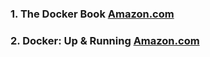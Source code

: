 ### 1. The Docker Book [Amazon.com](https://www.amazon.com/Docker-Book-James-Turnbull/dp/0988820234/ref=sr_1_5?crid=33Q2WX5W98NAF&dib=eyJ2IjoiMSJ9.eChyrxlukKEnTHesCzvU9dWofEB2ZQWgCkqLb5HCxNyPRCAv7aQkO8lLnN89I0e-VLfZZ_wpOIWLZRNqcrd-7_JV-XAMO8ZnQkvFkNmgdRyhlI9hVsgatpu6L53gkuHDDtHGyQQervmRfS_q8bauFfsS87knTrZaclpiEA1Pttftjy-DST6XZFRLLyO-dEgitwNX-quiNxKxHfZ3EqxkBvYBL-3p39CKHrKbADeOxVo.v1_-XmgJ6-mwqo8A0Z4PwkdX7syC9u-VoxRbE1tTKa4&dib_tag=se&keywords=the+docker+book&qid=1717183879&s=books&sprefix=the+do%2Cstripbooks%2C2693&sr=1-5)
### 2. Docker: Up & Running [Amazon.com]()
